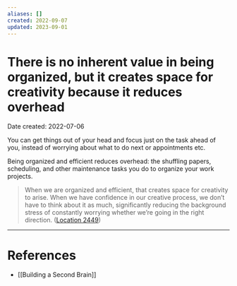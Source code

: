 ```yaml
---
aliases: []
created: 2022-09-07
updated: 2023-09-01
---
```


# There is no inherent value in being organized, but it creates space for creativity because it reduces overhead
Date created: 2022-07-06

You can get things out of your head and focus just on the task ahead of you, instead of worrying about what to do next or appointments etc.

Being organized and efficient reduces overhead: the shuffling papers, scheduling, and other maintenance tasks you do to organize your work projects.

> When we are organized and efficient, that creates space for creativity to arise. When we have confidence in our creative process, we don’t have to think about it as much, significantly reducing the background stress of constantly worrying whether we’re going in the right direction. ([Location 2449](https://readwise.io/to_kindle?action=open&asin=B09LVVN9L3&location=2449))

---
# References
* [[Building a Second Brain]]